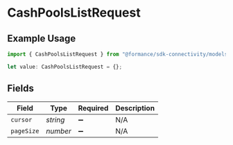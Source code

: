 # CashPoolsListRequest

## Example Usage

```typescript
import { CashPoolsListRequest } from "@formance/sdk-connectivity/models/operations";

let value: CashPoolsListRequest = {};
```

## Fields

| Field              | Type               | Required           | Description        |
| ------------------ | ------------------ | ------------------ | ------------------ |
| `cursor`           | *string*           | :heavy_minus_sign: | N/A                |
| `pageSize`         | *number*           | :heavy_minus_sign: | N/A                |